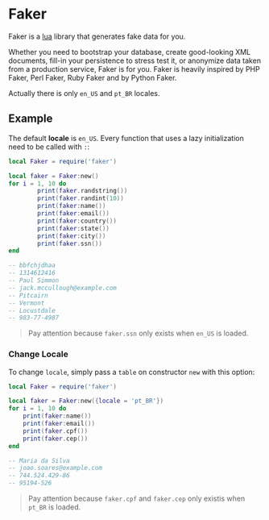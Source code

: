 # Faker

Faker is a [lua](https://www.lua.org/) library that generates fake data for you.

Whether you need to bootstrap your database, create good-looking XML documents, fill-in your persistence to stress test it, or anonymize data taken from a production service, Faker is for you.
Faker is heavily inspired by PHP Faker, Perl Faker, Ruby Faker and by Python Faker.

Actually there is only `en_US` and `pt_BR` locales.

## Example

The default **locale** is `en_US`. Every function that uses a lazy initialization need to be called with `:`:

```lua
local Faker = require('faker')

local faker = Faker:new()
for i = 1, 10 do
        print(faker.randstring())
        print(faker.randint(10))
        print(faker:name())
        print(faker:email())
        print(faker:country())
        print(faker:state())
        print(faker:city())
        print(faker.ssn())
end

-- bbfchjdhaa
-- 1314612416
-- Paul Simmon
-- jack.mccullough@example.com
-- Pitcairn
-- Vermont
-- Locustdale
-- 983-77-4987
```

> Pay attention because `faker.ssn` only exists when `en_US` is loaded.

### Change Locale

To change `locale`, simply pass a `table` on constructor `new` with this option:

```lua
local Faker = require('faker')

local faker = Faker:new({locale = 'pt_BR'})
for i = 1, 10 do
	print(faker:name())
	print(faker:email())
	print(faker.cpf())
	print(faker.cep())
end

-- Maria da Silva
-- joao.soares@example.com
-- 744.524.429-86
-- 95194-526
```

> Pay attention because `faker.cpf` and `faker.cep` only existis when `pt_BR` is loaded.
